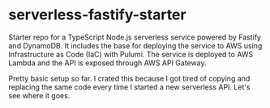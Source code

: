 # serverless-fastify-starter

Starter repo for a TypeScript Node.js serverless service powered by Fastify and
DynamoDB. It includes the base for deploying the service to AWS using
Infrastructure as Code (IaC) with Pulumi. The service is deployed to AWS Lambda
and the API is exposed through AWS API Gateway.

Pretty basic setup so far. I crated this because I got tired of copying and
replacing the same code every time I started a new serverless API. Let's
see where it goes.

